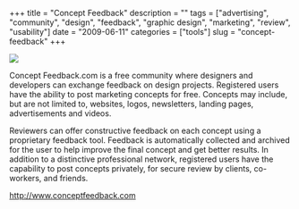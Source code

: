 +++
title = "Concept Feedback"
description = ""
tags = ["advertising", "community", "design", "feedback", "graphic design", "marketing", "review", "usability"]
date = "2009-06-11"
categories = ["tools"]
slug = "concept-feedback"
+++


<div class="tool-screenshot mb1"><a href="http://www.conceptfeedback.com/"><img id="bluga-thumbnail-2763" class="bluga-thumbnail custom" src="/media/bluga/
wt52306d9d14e90_custom.jpg"/></a></div><p>Concept Feedback.com is a free community where designers and developers can exchange feedback on design projects. Registered users have the ability to post marketing concepts for free. Concepts may include, but are not limited to, websites, logos, newsletters, landing pages, advertisements and videos. </p>
<p>Reviewers can offer constructive feedback on each concept using a proprietary feedback tool. Feedback is automatically collected and archived for the user to help improve the final concept and get better results. In addition to a distinctive professional network, registered users have the capability to post concepts privately, for secure review by clients, co-workers, and friends.</p>
  
<p><a href="http://www.conceptfeedback.com/">http://www.conceptfeedback.com</a></p>
      

